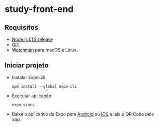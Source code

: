 # study-front-end

## Requisitos

- [Node.js LTS release](https://nodejs.org/en/)
- [GIT](https://git-scm.com)
- [Watchman](https://facebook.github.io/watchman/docs/install#buildinstall) para macOS e Linux.

## Iniciar projeto

- Instalar Expo-cli
  ```
  npm install --global expo-cli 
  ```
- Executar aplicação
  ```
  expo start
  ```
- Baixe o aplicativo da Expo para [Android](https://play.google.com/store/apps/details?id=host.exp.exponent) ou [IOS](https://apps.apple.com/app/expo-go/id982107779) e leia o QR Code pelo app.
